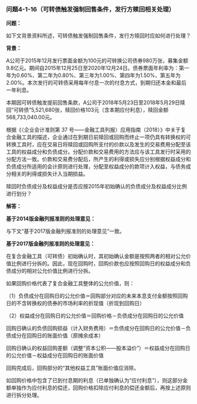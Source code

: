 ### 问题4-1-16（可转债触发强制回售条件，发行方赎回相关处理）

**问题：**

如下文背景资料所述，可转债触发强制回售条件，发行方赎回时应如何进行处理？

**背景：**

A公司于2015年12月发行票面金额为100元的可转换公司债券980万张，募集金额9.8亿元。期间自2015年12月25日至2020年12月24日。债券票面年利率为：第一年为0.60%、第二年为0.80%、第三年为1.00%、第四年为1.50%、第五年为2.00%。本次发行的可转债采用每年付息一次的付息方式，到期归还本金和最后一年利息。

本期因可转债触发提前回售条款，A公司于2018年5月23日至2018年5月29日赎回“可转债”5,521,680张，赎回价格103元（含本期应付利息），赎回金额568,733,040.00元。

根据《〈企业会计准则第 37
号——金融工具列报〉应用指南（2018）》中关于复合金融工具的描述，企业通过在到期日前赎回或回购而终止一项仍具有转换权的可转换工具时，应在交易日将赎回或回购所支付的价款以及发生的交易费用分配至该工具的权益成分和负债成分。分配价款和交易费用的方法应与该工具发行时采用的分配方法一致。价款和交易费分配后，所产生的利得或损失应分别根据权益成分和负债成分所适用的会计原则进行处理，分配至权益成分的款项计入权益，与债务成分相关的利得或损失计入当期损益。

赎回时负债成分及权益成分是否应按2015年初始确认的负债成分及权益成分比例进行划分？

**解答：**

**基于2014版金融列报准则的处理意见：**

与下文“基于2017版金融列报准则的处理意见”一致。

**基于2017版金融列报准则的处理意见：**

在复合金融工具（可转债）初始确认时，其初始确认金额是按照两者的相对公允价值比例进行分拆的。因此，现在回购时，回购价款也应按照回购日的权益成分和负债成分的相对公允价值比例进行分拆。

如果回购价格代表了复合金融工具整体的公允价值，则：

（1）负债成分在回购日的公允价值＝回购部分对应的未来本息支付金额按照回购日的不含转换权的债券的市场利率的折现值（折现到回购日）

（2）权益成分在回购日的公允价值＝回购价格－负债成分在回购日的公允价值

回购日确认的负债回购损益（计入财务费用）＝负债成分在回购日的公允价值－负债成分在回购日的账面价值（原摊余成本）

回购日确认的权益回购差额（调整“资本公积——股本溢价”）＝权益成分在回购日的公允价值－权益成分在回购日的账面价值

回购完成后，回购部分的“其他权益工具”账面价值应消除。

如回购价格中包含了已到付息期的利息（已单独确认为“应付利息”），则这部分金额单独作为应付利息的偿还，回购价格扣除应付利息的偿还金额后，再按上述原则进行拆分处理。